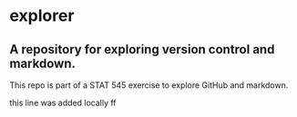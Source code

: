 # explorer

## A repository for exploring version control and markdown.

This repo is part of a STAT 545 exercise to explore GitHub and markdown.

this line was added locally ff
